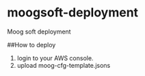 # moogsoft-deployment
Moog soft deployment 

##How to deploy

1) login to your AWS console.
2) upload moog-cfg-template.jsons
